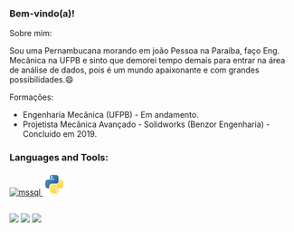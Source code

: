 ### Bem-vindo(a)!

Sobre mim:

Sou uma Pernambucana morando em joão Pessoa na Paraíba, faço Eng. Mecânica na UFPB e sinto que demorei tempo demais para entrar na área de análise de dados, pois é um mundo apaixonante e com grandes possibilidades.😄


Formações:

* Engenharia Mecânica (UFPB) - Em andamento.
* Projetista Mecânica Avançado - Solidworks (Benzor Engenharia) - Concluído em 2019.



<div align="center">
 
<h3 align="left">Languages and Tools:</h3>
<p align="left"> </a> <a href="https://www.microsoft.com/en-us/sql-server" target="_blank" rel="noreferrer"> <img src="https://www.svgrepo.com/show/303229/microsoft-sql-server-logo.svg" alt="mssql" width="40" height="40"/> </a> <a href="https://www.python.org" target="_blank" rel="noreferrer"> <img src="https://raw.githubusercontent.com/devicons/devicon/master/icons/python/python-original.svg" alt="python" width="40" height="40"/> </a> </p>
 
  
</div>
  
  
  ##
 
<div> 
  <a href="https://www.linkedin.com/in/zaine-vasconcelos-a8674255/" target="_blank"><img src="https://img.shields.io/badge/-LinkedIn-%230077B5?style=for-the-badge&logo=linkedin&logoColor=white" target="_blank"></a> 
  <a href="https://www.instagram.com/zaine_vasconcelos/" target="_blank"><img src="https://img.shields.io/badge/-Instagram-%23E4405F?style=for-the-badge&logo=instagram&logoColor=white" target="_blank"></a> 
  <a href = "mailto:zainevasconcelos@gmail.com"><img src="https://img.shields.io/badge/-Gmail-%23333?style=for-the-badge&logo=gmail&logoColor=white" target="_blank"></a> 
</div>

  
